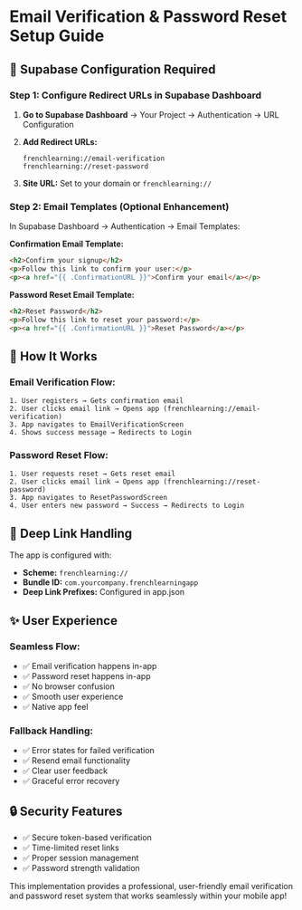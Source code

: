 # Email Verification & Password Reset Setup Guide

## 🔧 **Supabase Configuration Required**

### **Step 1: Configure Redirect URLs in Supabase Dashboard**

1. **Go to Supabase Dashboard** → Your Project → Authentication → URL Configuration

2. **Add Redirect URLs:**

   ```
   frenchlearning://email-verification
   frenchlearning://reset-password
   ```

3. **Site URL:** Set to your domain or `frenchlearning://`

### **Step 2: Email Templates (Optional Enhancement)**

In Supabase Dashboard → Authentication → Email Templates:

**Confirmation Email Template:**

```html
<h2>Confirm your signup</h2>
<p>Follow this link to confirm your user:</p>
<p><a href="{{ .ConfirmationURL }}">Confirm your email</a></p>
```

**Password Reset Email Template:**

```html
<h2>Reset Password</h2>
<p>Follow this link to reset your password:</p>
<p><a href="{{ .ConfirmationURL }}">Reset Password</a></p>
```

## 📱 **How It Works**

### **Email Verification Flow:**

```
1. User registers → Gets confirmation email
2. User clicks email link → Opens app (frenchlearning://email-verification)
3. App navigates to EmailVerificationScreen
4. Shows success message → Redirects to Login
```

### **Password Reset Flow:**

```
1. User requests reset → Gets reset email
2. User clicks email link → Opens app (frenchlearning://reset-password)
3. App navigates to ResetPasswordScreen
4. User enters new password → Success → Redirects to Login
```

## 🚀 **Deep Link Handling**

The app is configured with:

- **Scheme:** `frenchlearning://`
- **Bundle ID:** `com.yourcompany.frenchlearningapp`
- **Deep Link Prefixes:** Configured in app.json

## ✨ **User Experience**

### **Seamless Flow:**

- ✅ Email verification happens in-app
- ✅ Password reset happens in-app
- ✅ No browser confusion
- ✅ Smooth user experience
- ✅ Native app feel

### **Fallback Handling:**

- ✅ Error states for failed verification
- ✅ Resend email functionality
- ✅ Clear user feedback
- ✅ Graceful error recovery

## 🔒 **Security Features**

- ✅ Secure token-based verification
- ✅ Time-limited reset links
- ✅ Proper session management
- ✅ Password strength validation

This implementation provides a professional, user-friendly email verification and password reset system that works seamlessly within your mobile app!

